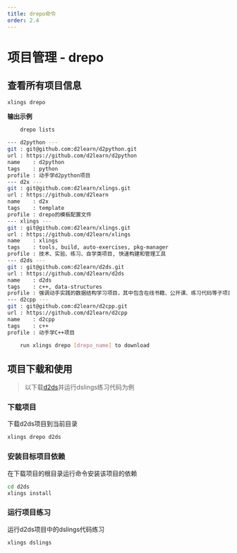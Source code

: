 ```yaml
---
title: drepo命令
order: 2.4
---
```


# 项目管理 - drepo

## 查看所有项目信息

```bash
xlings drepo
```

**输出示例**

```bash
	drepo lists

--- d2python ---
git	: git@github.com:d2learn/d2python.git
url	: https://github.com/d2learn/d2python
name	: d2python
tags	: python
profile	: 动手学d2python项目
--- d2x ---
git	: git@github.com:d2learn/xlings.git
url	: https://github.com/d2learn
name	: d2x
tags	: template
profile	: drepo的模板配置文件
--- xlings ---
git	: git@github.com:d2learn/xlings.git
url	: https://github.com/d2learn/xlings
name	: xlings
tags	: tools, build, auto-exercises, pkg-manager
profile	: 技术、实验、练习、自学类项目, 快速构建和管理工具
--- d2ds ---
git	: git@github.com:d2learn/d2ds.git
url	: https://github.com/d2learn/d2ds
name	: d2ds
tags	: c++, data-structures
profile	: 强调动手实践的数据结构学习项目，其中包含在线书籍、公开课、练习代码等子项目
--- d2cpp ---
git	: git@github.com:d2learn/d2cpp.git
url	: https://github.com/d2learn/d2cpp
name	: d2cpp
tags	: c++
profile	: 动手学C++项目

	run xlings drepo [drepo_name] to download
```

## 项目下载和使用

> 以下载[d2ds](https://github.com/Sunrisepeak/d2ds)并运行dslings练习代码为例

### 下载项目

下载d2ds项目到当前目录

```bash
xlings drepo d2ds
```

### 安装目标项目依赖

在下载项目的根目录运行命令安装该项目的依赖

```bash
cd d2ds
xlings install
```

### 运行项目练习

运行d2ds项目中的dslings代码练习

```bash
xlings dslings
```